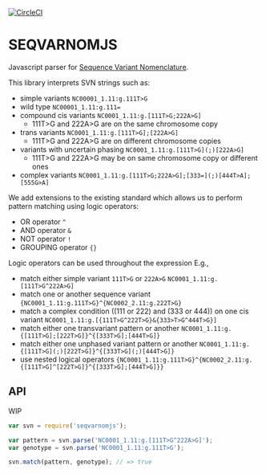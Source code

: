 [![CircleCI](https://circleci.com/gh/precisely/seqvarnomjs.svg?style=shield&circle-token=fd58587005dd18a7f4aac2cf5ad0a530aa65d7e9)](https://circleci.com/gh/precisely/seqvarnomjs)

# SEQVARNOMJS

Javascript parser for [Sequence Variant Nomenclature](http://varnomen.hgvs.org/ ).

This library interprets SVN strings such as:

* simple variants `NC00001_1.11:g.111T>G`
* wild type `NC00001_1.11:g.111=`
* compound cis variants `NC0001_1.11:g.[111T>G;222A>G]`
   - 111T>G and 222A>G are on the same chromosome copy
* trans variants `NC0001_1.11:g.[111T>G];[222A>G]`
   - 111T>G and 222A>G are on different chromosome copies
* variants with uncertain phasing `NC0001_1.11:g.[111T>G](;)[222A>G]`
   - 111T>G and 222A>G may be on same chromosome copy or different ones
* complex variants `NC0001_1.11:g.[111T>G;222A>G];[333=](;)[444T>A];[555G>A]`

We add extensions to the existing standard which allows us to perform pattern matching using logic operators:

* OR operator `^`
* AND operator `&`
* NOT operator `!`
* GROUPING operator `{}`

Logic operators can be used throughout the expression
E.g.,

* match either simple variant `111T>G` or `222A>G`
  `NC0001_1.11:g.[111T>G^222A>G]`
* match one or another sequence variant
  `{NC0001_1.11:g.111T>G}^{NC0002_2.11:g.222T>G}`
* match a complex condition ((111 or 222) and (333 or 444)) on one cis variant
  `NC0001_1.11:g.[{111T>G^222T>G}&{333>T>G^444T>G}]`
* match either one transvariant pattern or another
  `NC0001_1.11:g.{[111T>G];[222T>G]}^{[333T>G];[444T>G]}`
* match either one unphased variant pattern or another
  `NC0001_1.11:g.{[111T>G](;)[222T>G]}^{[333T>G](;)[444T>G]}`
* use nested logical operators
  `{NC0001_1.11:g.111T>G}^{NC0002_2.11:g.{[111T>G]^[222T>G]}^{[333T>G];[444T>G]}}`

## API

WIP
```javascript
var svn = require('seqvarnomjs');

var pattern = svn.parse('NC0001_1.11:g.[111T>G^222A>G]');
var genotype = svn.parse('NC0001_1.11:g.111T>G');

svn.match(pattern, genotype); // => true
```
